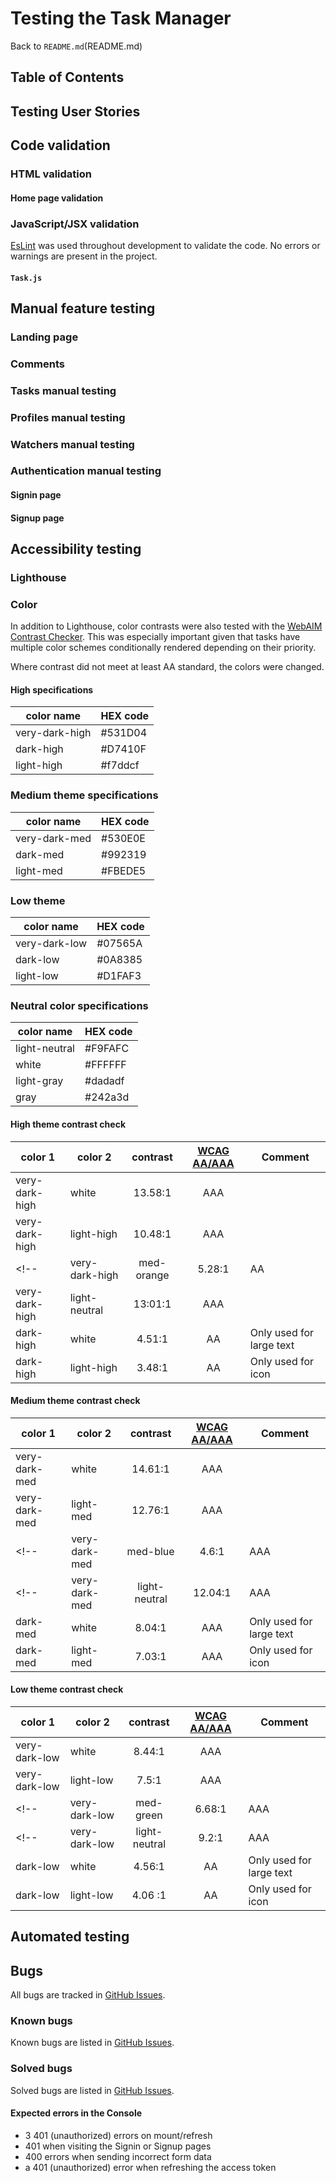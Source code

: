 # Testing the Task Manager

Back to  `README.md`(README.md)

## Table of Contents

## Testing User Stories

## Code validation

### HTML validation

#### Home page validation

### JavaScript/JSX validation

[EsLint](https://marketplace.visualstudio.com/items?itemName=dbaeumer.vscode-eslint) was used throughout development to validate the code.
No errors or warnings are present in the project.

#### `Task.js`

## Manual feature testing

### Landing page

### Comments

### Tasks manual testing

### Profiles manual testing

### Watchers manual testing

### Authentication manual testing

#### Signin page

#### Signup page

## Accessibility testing

### Lighthouse

### Color

In addition to Lighthouse, color contrasts were also tested with the [WebAIM Contrast Checker](https://webaim.org/resources/contrastchecker). This was especially important given that tasks have multiple color schemes conditionally rendered depending on their priority.

Where contrast did not meet at least AA standard, the colors were changed.

#### High specifications

|color name  |HEX code|
|---   |--- |
|very-dark-high|#531D04|
|dark-high|#D7410F|
|light-high|#f7ddcf|

### Medium theme specifications

|color name  |HEX code|
|---   |--- |
|very-dark-med|#530E0E|
|dark-med|#992319|
|light-med|#FBEDE5|

### Low theme

|color name  |HEX code|
|---   |--- |
|very-dark-low|#07565A|
|dark-low|#0A8385|
|light-low|#D1FAF3|

### Neutral color specifications

|color name  |HEX code|
|---   |--- |
|light-neutral|#F9FAFC|
|white|#FFFFFF|
|light-gray|#dadadf|
|gray |#242a3d|

#### High theme contrast check

| color 1 |color 2 |contrast | [WCAG AA/AAA](https://ialabs.ie/what-is-the-difference-between-wcag-a-aa-and-aaa/) |Comment|
|---   |---  |:---:  |:---:| ---|
|very-dark-high  |white          |13.58:1  |AAA| |
|very-dark-high  |light-high  |10.48:1  |AAA| |
<!-- |very-dark-high 	|med-orange 	|5.28:1 	|AA| Only used for large text| -->
|very-dark-high  |light-neutral  |13:01:1  |AAA| |
|dark-high     |white          |4.51:1  |AA | Only used for large text|
|dark-high     |light-high  |3.48:1  |AA|Only used for icon|

#### Medium theme contrast check

| color 1 |color 2 |contrast | [WCAG AA/AAA](https://ialabs.ie/what-is-the-difference-between-wcag-a-aa-and-aaa/) |Comment|
|---   |---  |:---:  |:---:| ---|
|very-dark-med  |white          |14.61:1  |AAA| |
|very-dark-med  |light-med  |12.76:1  |AAA| |
<!-- |very-dark-med 	|med-blue 	|4.6:1 	|AAA|Only used for large text| -->
<!-- |very-dark-med  |light-neutral  |12.04:1  |AAA| | -->
|dark-med     |white          |8.04:1  |AAA | Only used for large text|
|dark-med     |light-med  |7.03:1  |AAA|Only used for icon|

#### Low theme contrast check

| color 1 |color 2 |contrast | [WCAG AA/AAA](https://ialabs.ie/what-is-the-difference-between-wcag-a-aa-and-aaa/) |Comment|
|---   |---  |:---:  |:---:| ---|
|very-dark-low  |white          |8.44:1  |AAA| |
|very-dark-low  |light-low  |7.5:1  |AAA| |
<!-- |very-dark-low 	|med-green 	|6.68:1 	|AAA|Only used for large text| -->
<!-- |very-dark-low  |light-neutral  |9.2:1  |AAA| | -->
|dark-low     |white          |4.56:1  |AA | Only used for large text|
|dark-low     |light-low  |4.06   :1  |AA|Only used for icon|

## Automated testing

## Bugs

All bugs are tracked in [GitHub Issues](https://github.com/blahosyl/task-manager-frontend/issues?q=is%3Aissue+label%3Abug).

### Known bugs

Known bugs are listed in [GitHub Issues](https://github.com/blahosyl/task-manager-frontend/issues?q=is%3Aissue+label%3Abug+is%3Aopen).

### Solved bugs

Solved bugs are listed in [GitHub Issues](https://github.com/blahosyl/task-manager-frontend/issues?q=is%3Aissue+label%3Abug+is%3Aclosed).

#### Expected errors in the Console

- 3 401 (unauthorized) errors on mount/refresh
- 401 when visiting the Signin or Signup pages
- 400 errors when sending incorrect form data
- a 401 (unauthorized) error when refreshing the access token
